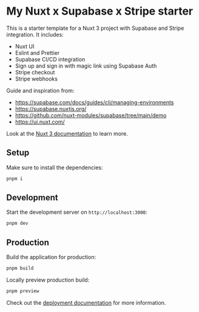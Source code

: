 # My Nuxt x Supabase x Stripe starter

This is a starter template for a Nuxt 3 project with Supabase and Stripe integration. It includes:

- Nuxt UI
- Eslint and Prettier
- Supabase CI/CD integration
- Sign up and sign in with magic link using Supabase Auth
- Stripe checkout
- Stripe webhooks

Guide and inspiration from:

- https://supabase.com/docs/guides/cli/managing-environments
- https://supabase.nuxtjs.org/
- https://github.com/nuxt-modules/supabase/tree/main/demo
- https://ui.nuxt.com/

Look at the [Nuxt 3 documentation](https://nuxt.com/docs/getting-started/introduction) to learn more.

## Setup

Make sure to install the dependencies:

```bash
pnpm i
```

## Development

Start the development server on `http://localhost:3000`:

```bash
pnpm dev
```

## Production

Build the application for production:

```bash
pnpm build
```

Locally preview production build:

```bash
pnpm preview
```

Check out the [deployment documentation](https://nuxt.com/docs/getting-started/deployment) for more information.
